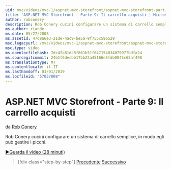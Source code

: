 ```yaml
---
uid: mvc/videos/mvc-1/aspnet-mvc-storefront/aspnet-mvc-storefront-part-9-the-shopping-cart
title: 'ASP.NET MVC Storefront - Parte 9: Il carrello acquisti | Microsoft Docs'
author: robconery
description: Rob Conery cucini configurare un sistema di carrello semplice, in modo egli può gestire i picchi.
ms.author: riande
ms.date: 05/27/2008
ms.assetid: 47d8a6e3-21de-4ac9-be5a-9f755c596529
msc.legacyurl: /mvc/videos/mvc-1/aspnet-mvc-storefront/aspnet-mvc-storefront-part-9-the-shopping-cart
msc.type: video
ms.openlocfilehash: 7dc4fa81dc8f861b51f64715403407997fbdfa24
ms.sourcegitcommit: 24b1f6decbb17bb22a45166e5fdb0845c65af498
ms.translationtype: MT
ms.contentlocale: it-IT
ms.lasthandoff: 03/01/2019
ms.locfileid: "57037808"
---
```

<a name="aspnet-mvc-storefront-part-9-the-shopping-cart"></a>ASP.NET MVC Storefront - Parte 9: Il carrello acquisti
====================
da [Rob Conery](https://github.com/robconery)

Rob Conery cucini configurare un sistema di carrello semplice, in modo egli può gestire i picchi.

[&#9654;Guarda il video (28 minuti)](https://channel9.msdn.com/Blogs/ASP-NET-Site-Videos/aspnet-mvc-storefront-part-9-the-shopping-cart)

> [!div class="step-by-step"]
> [Precedente](aspnet-mvc-storefront-part-8-testing-controllers-iteration-1-complete.md)
> [Successivo](aspnet-mvc-storefront-part-10-shopping-cart-refactor-and-authorization.md)
